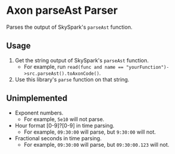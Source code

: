 # Axon parseAst Parser

Parses the output of SkySpark's `parseAst` function.

## Usage
1. Get the string output of SkySpark's `parseAst` function.
    * For example, run `read(func and name == "yourFunction")->src.parseAst().toAxonCode()`.
1. Use this library's `parse` function on that string.

## Unimplemented
* Exponent numbers.
    * For example, `5e10` will not parse.
* Hour format [0-9]?[0-9] in time parsing.
    * For example, `09:30:00` will parse, but `9:30:00` will not.
* Fractional seconds in time parsing.
    * For example, `09:30:00` will parse, but `09:30:00.123` will not.
